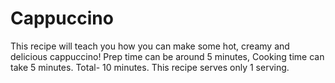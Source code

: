 # Cappuccino
This recipe will teach you how you can make some hot, creamy and delicious cappuccino! Prep time can be around 5 minutes, Cooking time can take 5 minutes. Total- 10 minutes. This recipe serves only 1 serving.